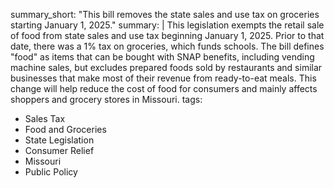 summary_short: "This bill removes the state sales and use tax on groceries starting January 1, 2025."
summary: |
  This legislation exempts the retail sale of food from state sales and use tax beginning January 1, 2025. Prior to that date, there was a 1% tax on groceries, which funds schools. The bill defines "food" as items that can be bought with SNAP benefits, including vending machine sales, but excludes prepared foods sold by restaurants and similar businesses that make most of their revenue from ready-to-eat meals. This change will help reduce the cost of food for consumers and mainly affects shoppers and grocery stores in Missouri.
tags:
  - Sales Tax
  - Food and Groceries
  - State Legislation
  - Consumer Relief
  - Missouri
  - Public Policy
